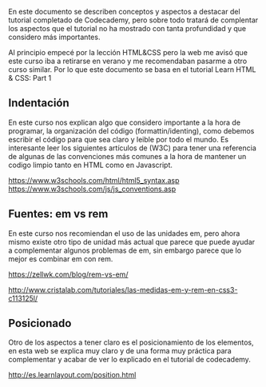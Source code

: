 
En este documento se describen conceptos y aspectos a destacar del tutorial completado de Codecademy, pero sobre todo tratará de complentar los aspectos que el tutorial no ha mostrado con tanta profundidad y que considero más importantes.

Al principio empecé por la lección HTML&CSS pero la web me avisó que este curso iba a retirarse en verano y me recomendaban pasarme a otro curso similar.
Por lo que este documento se basa en el tutorial Learn HTML & CSS: Part 1

## Indentación
En este curso nos explican algo que considero importante a la hora de programar, la organización del código (formattin/identing), como debemos escribir el código para que sea claro y leible por todo el mundo.
Es interesante leer los siguientes artículos de (W3C) para tener una referencia de algunas de las convenciones más comunes a la hora de mantener un codigo limpio tanto en HTML como en Javascript. 

https://www.w3schools.com/html/html5_syntax.asp
https://www.w3schools.com/js/js_conventions.asp

## Fuentes: em vs rem
En este curso nos recomiendan el uso de las unidades em, pero ahora mismo existe otro tipo de unidad más actual que parece que puede ayudar a complementar algunos problemas de em, sin embargo parece que lo mejor es combinar em con rem.

https://zellwk.com/blog/rem-vs-em/

http://www.cristalab.com/tutoriales/las-medidas-em-y-rem-en-css3-c113125l/

## Posicionado
Otro de los aspectos a tener claro es el posicionamiento de los elementos, en esta web se explica muy claro y de una forma muy práctica para complementar y acabar de ver lo explicado en el tutorial de codecademy.

http://es.learnlayout.com/position.html

